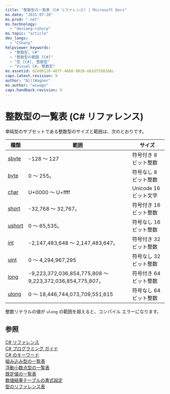 ```yaml
---
title: "整数型の一覧表 (C# リファレンス) | Microsoft Docs"
ms.date: "2015-07-20"
ms.prod: ".net"
ms.technology: 
  - "devlang-csharp"
ms.topic: "article"
dev_langs: 
  - "CSharp"
helpviewer_keywords: 
  - "整数型, C#"
  - "整数型の範囲 [C#]"
  - "型 [C#], 整数型"
  - "Visual C#, 整数型"
ms.assetid: 62e86126-46ff-40b0-9028-e61d7558268c
caps.latest.revision: 9
author: "BillWagner"
ms.author: "wiwagn"
caps.handback.revision: 9
---
```

# 整数型の一覧表 (C# リファレンス)
単純型のサブセットである整数型のサイズと範囲は、次のとおりです。  
  
|種類|範囲|サイズ|  
|--------|--------|---------|  
|[sbyte](../../../csharp/language-reference/keywords/sbyte.md)|\-128 ～ 127|符号付き 8 ビット整数|  
|[byte](../../../csharp/language-reference/keywords/byte.md)|0 ～ 255。|符号なし 8 ビット整数|  
|[char](../../../csharp/language-reference/keywords/char.md)|U\+0000 ～ U\+ffff|Unicode 16 ビット文字|  
|[short](../../../csharp/language-reference/keywords/short.md)|\-32,768 ～ 32,767。|符号付き 16 ビット整数|  
|[ushort](../../../csharp/language-reference/keywords/ushort.md)|0 ～ 65,535。|符号なし 16 ビット整数|  
|[int](../../../csharp/language-reference/keywords/int.md)|\-2,147,483,648 ～ 2,147,483,647。|符号付き 32 ビット整数|  
|[uint](../../../csharp/language-reference/keywords/uint.md)|0 ～ 4,294,967,295|符号なし 32 ビット整数|  
|[long](../../../csharp/language-reference/keywords/long.md)|\-9,223,372,036,854,775,808 ～ 9,223,372,036,854,775,807。|符号付き 64 ビット整数|  
|[ulong](../../../csharp/language-reference/keywords/ulong.md)|0 ～ 18,446,744,073,709,551,615|符号なし 64 ビット整数|  
  
 整数リテラルの値が `ulong` の範囲を超えると、コンパイル エラーになります。  
  
## 参照  
 [C\# リファレンス](../../../csharp/language-reference/index.md)   
 [C\# プログラミング ガイド](../../../csharp/programming-guide/index.md)   
 [C\# のキーワード](../../../csharp/language-reference/keywords/index.md)   
 [組み込み型の一覧表](../../../csharp/language-reference/keywords/built-in-types-table.md)   
 [浮動小数点型の一覧表](../../../csharp/language-reference/keywords/floating-point-types-table.md)   
 [既定値の一覧表](../../../csharp/language-reference/keywords/default-values-table.md)   
 [数値結果テーブルの書式設定](../../../csharp/language-reference/keywords/formatting-numeric-results-table.md)   
 [型のリファレンス表](../../../csharp/language-reference/keywords/reference-tables-for-types.md)